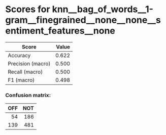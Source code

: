 # Scores for knn__bag_of_words__1-gram__finegrained__none__none__sentiment_features__none
|      Score      |Value|
|-----------------|----:|
|Accuracy         |0.622|
|Precision (macro)|0.500|
|Recall (macro)   |0.500|
|F1 (macro)       |0.498|

### Confusion matrix:
|OFF|NOT|
|--:|--:|
| 54|186|
|139|481|
